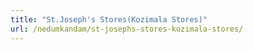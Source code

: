 ```yaml
---
title: "St.Joseph's Stores(Kozimala Stores)"
url: /nedumkandam/st-josephs-stores-kozimala-stores/
---
```

